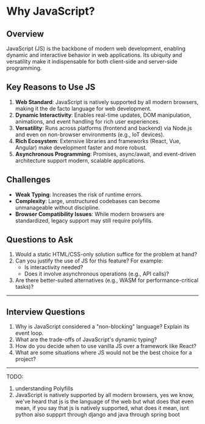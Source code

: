 # Why JavaScript?

## Overview

JavaScript (JS) is the backbone of modern web development, enabling dynamic and interactive behavior in web applications. Its ubiquity and versatility make it indispensable for both client-side and server-side programming.

## Key Reasons to Use JS

1. **Web Standard**: JavaScript is natively supported by all modern browsers, making it the de facto language for web development.
2. **Dynamic Interactivity**: Enables real-time updates, DOM manipulation, animations, and event handling for rich user experiences.
3. **Versatility**: Runs across platforms (frontend and backend) via Node.js and even on non-browser environments (e.g., IoT devices).
4. **Rich Ecosystem**: Extensive libraries and frameworks (React, Vue, Angular) make development faster and more robust.
5. **Asynchronous Programming**: Promises, async/await, and event-driven architecture support modern, scalable applications.

## Challenges

- **Weak Typing**: Increases the risk of runtime errors.
- **Complexity**: Large, unstructured codebases can become unmanageable without discipline.
- **Browser Compatibility Issues**: While modern browsers are standardized, legacy support may still require polyfills.

## Questions to Ask

1. Would a static HTML/CSS-only solution suffice for the problem at hand?
2. Can you justify the use of JS for this feature? For example:
   - Is interactivity needed?
   - Does it involve asynchronous operations (e.g., API calls)?
3. Are there better-suited alternatives (e.g., WASM for performance-critical tasks)?

---

## Interview Questions

1. Why is JavaScript considered a "non-blocking" language? Explain its event loop.
2. What are the trade-offs of JavaScript's dynamic typing?
3. How do you decide when to use vanilla JS over a framework like React?
4. What are some situations where JS would not be the best choice for a project?

---

TODO:

1. understanding Polyfills
2. JavaScript is natively supported by all modern browsers, yes we know, we've heard that js is the language of the web but what does that even mean, if you say that js is natively supported, what does it mean, isnt python also suppprt through django and java through spring boot
